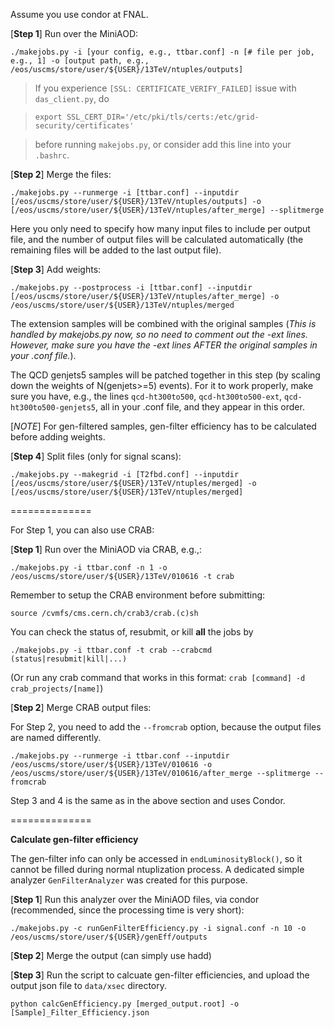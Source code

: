 Assume you use condor at FNAL.

[**Step 1**] Run over the MiniAOD:

`./makejobs.py -i [your config, e.g., ttbar.conf] -n [# file per job, e.g., 1] -o [output path, e.g., /eos/uscms/store/user/${USER}/13TeV/ntuples/outputs]`

> If you experience `[SSL: CERTIFICATE_VERIFY_FAILED]` issue with `das_client.py`, do

> `export SSL_CERT_DIR='/etc/pki/tls/certs:/etc/grid-security/certificates'`

> before running `makejobs.py`, or consider add this line into your `.bashrc`.

[**Step 2**] Merge the files:

`./makejobs.py --runmerge -i [ttbar.conf] --inputdir [/eos/uscms/store/user/${USER}/13TeV/ntuples/outputs] -o [/eos/uscms/store/user/${USER}/13TeV/ntuples/after_merge] --splitmerge`

Here you only need to specify how many input files to include per output file, and the number of output files will be calculated automatically (the remaining files will be added to the last output file).

[**Step 3**] Add weights:

`./makejobs.py --postprocess -i [ttbar.conf] --inputdir [/eos/uscms/store/user/${USER}/13TeV/ntuples/after_merge] -o /eos/uscms/store/user/${USER}/13TeV/ntuples/merged`

The extension samples will be combined with the original samples (*This is handled by makejobs.py now, so no need to comment out the -ext lines. However, make sure you have the -ext lines AFTER the original samples in your .conf file.*). 

The QCD genjets5 samples will be patched together in this step (by scaling down the weights of N(genjets>=5) events). For it to work properly, make sure you have, e.g., the lines `qcd-ht300to500`, `qcd-ht300to500-ext`, `qcd-ht300to500-genjets5`, all in your .conf file, and they appear in this order.

[*NOTE*] For gen-filtered samples, gen-filter efficiency has to be calculated before adding weights.

[**Step 4**] Split files (only for signal scans):

`./makejobs.py --makegrid -i [T2fbd.conf] --inputdir [/eos/uscms/store/user/${USER}/13TeV/ntuples/merged] -o [/eos/uscms/store/user/${USER}/13TeV/ntuples/merged]`


==============

For Step 1, you can also use CRAB:

[**Step 1**] Run over the MiniAOD via CRAB, e.g.,:

`./makejobs.py -i ttbar.conf -n 1 -o /eos/uscms/store/user/${USER}/13TeV/010616 -t crab`

Remember to setup the CRAB environment before submitting:

`source /cvmfs/cms.cern.ch/crab3/crab.(c)sh`

You can check the status of, resubmit, or kill **all** the jobs by

`./makejobs.py -i ttbar.conf -t crab --crabcmd (status|resubmit|kill|...)`

(Or run any crab command that works in this format: `crab [command] -d crab_projects/[name]`)

[**Step 2**] Merge CRAB output files:

For Step 2, you need to add the `--fromcrab` option, because the output files are named differently.

`./makejobs.py --runmerge -i ttbar.conf --inputdir /eos/uscms/store/user/${USER}/13TeV/010616 -o /eos/uscms/store/user/${USER}/13TeV/010616/after_merge --splitmerge --fromcrab`

Step 3 and 4 is the same as in the above section and uses Condor.

==============

**Calculate gen-filter efficiency**

The gen-filter info can only be accessed in `endLuminosityBlock()`, so it cannot be filled during normal ntuplization process. A dedicated simple analyzer `GenFilterAnalyzer` was created for this purpose.

[**Step 1**] Run this analyzer over the MiniAOD files, via condor (recommended, since the processing time is very short):

`./makejobs.py -c runGenFilterEfficiency.py -i signal.conf -n 10 -o /eos/uscms/store/user/${USER}/genEff/outputs`

[**Step 2**] Merge the output (can simply use hadd)

[**Step 3**] Run the script to calcuate gen-filter efficiencies, and upload the output json file to `data/xsec` directory.

`python calcGenEfficiency.py [merged_output.root] -o [Sample]_Filter_Efficiency.json`